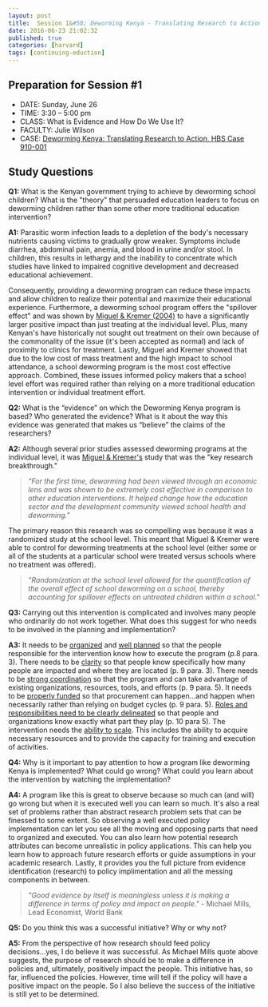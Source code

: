 ```yaml
---
layout: post
title:  Session 1&#58; Deworming Kenya - Translating Research to Action
date: 2016-06-23 21:02:32
published: true
categories: [harvard]
tags: [continuing-eduction]
---
```


## Preparation for Session #1

- DATE: Sunday, June 26
- TIME: 3:30 – 5:00 pm
- CLASS: What is Evidence and How Do We Use It?
- FACULTY: Julie Wilson
- CASE: [Deworming Kenya: Translating Research to Action, HBS Case 910-001](https://www.dropbox.com/s/tdblqmt4yvgah6w/Case%20study%20-%20Deworming%20Kenya.pdf?dl=0)

## Study Questions

**Q1:** What is the Kenyan government trying to achieve by deworming school children? What is the "theory" that persuaded education leaders to focus on deworming children rather than some other more traditional education intervention?

**A1:** Parasitic worm infection leads to a depletion of the body's necessary nutrients causing victims to gradually grow weaker. Symptoms include diarrhea, abdominal pain, anemia, and blood in urine and/or stool. In children, this results in lethargy and the inability to concentrate which studies have linked to impaired cognitive development and decreased educational achievement. 

Consequently, providing a deworming program can reduce these impacts and allow children to realize their potential and maximize their educational experience. Furthermore, a deworming school program offers the "spillover effect" and was shown by [Miguel & Kremer (2004)](http://cega.berkeley.edu/assets/cega_research_projects/1/Identifying-Impacts-on-Education-and-Health-in-the-Presence-of-Treatment-Externalities.pdf) to have a significantly larger positive impact than just treating at the individual level. Plus, many Kenyan's have historically not sought out treatment on their own because of the commonality of the issue (it's been accepted as normal) and lack of proximity to clinics for treatment.  Lastly, Miguel and Kremer showed that due to the low cost of mass treatment and the high impact to school attendance, a school deworming program is the most cost effective approach. Combined, these issues informed policy makers that a school level effort was required rather than relying on a more traditional education intervention or individual treatment effort.


**Q2:** What is the “evidence” on which the Deworming Kenya program is based? Who generated the evidence? What is it about the way this evidence was generated that makes us “believe” the claims of the researchers?

**A2:** Although several prior studies assessed deworming programs at the individual level, it was [Miguel & Kremer's](http://cega.berkeley.edu/assets/cega_research_projects/1/Identifying-Impacts-on-Education-and-Health-in-the-Presence-of-Treatment-Externalities.pdf) study that was the "key research breakthrough." 

> *"For the first time, deworming had been viewed through an economic lens and was shown to be extremely cost effective in comparison to other education interventions. It helped change how the education sector and the development community viewed school health and deworming."*

The primary reason this research was so compelling was because it was a randomized study at the school level. This meant that Miguel & Kremer were able to control for deworming treatments at the school level (either some or all of the students at a particular school were treated versus schools where no treatment was offered).  

> *"Randomization at the school level allowed for the quantification of the overall effect of school deworming on a school, thereby accounting for spillover effects on untreated children within a school."*


**Q3:** Carrying out this intervention is complicated and involves many people who ordinarily do not work together. What does this suggest for who needs to be involved in the planning and implementation?

**A3:** It needs to be <u>organized</u> and <u>well planned</u> so that the people responsible for the intervention know how to execute the program (p.8 para. 3).  There needs to be <u>clarity</u> so that people know specifically how many people are impacted and where they are located (p. 9 para. 3). There needs to be <u>strong coordination</u> so that the program and can take advantage of existing organizations, resources, tools, and efforts (p. 9 para. 5). It needs to be <u>properly funded</u> so that procurement can happen...and happen when necessarily rather than relying on budget cycles (p. 9 para. 5).  <u>Roles and responsibilities need to be clearly delineated</u> so that people and organizations know exactly what part they play (p. 10 para 5). The intervention needs the <u>ability to scale</u>. This includes the ability to acquire necessary resources and to provide the capacity for training and execution of activities.


**Q4:** Why is it important to pay attention to how a program like deworming Kenya is implemented? What could go wrong? What could you learn about the intervention by watching the implementation?

**A4:** A program like this is great to observe because so much can (and will) go wrong but when it is executed well you can learn so much. It's also a real set of problems rather than abstract research problem sets that can be finessed to some extent. So observing a well executed policy implementation can let you see all the moving and opposing parts that need to organized and executed. You can also learn how potential research attributes can become unrealistic in policy applications. This can help you learn how to approach future research efforts or guide assumptions in your academic research. Lastly, it provides you the full picture from evidence identification (research) to policy implimentation and all the messing components in between.

> *"Good evidence by itself is meaningless unless it is making a difference in terms of policy and impact on people."* - Michael Mills, Lead Economist, World Bank


**Q5:** Do you think this was a successful initiative? Why or why not? 

**A5:** From the perspective of how research should feed policy decisions...yes, I do believe it was successful. As Michael Mills quote above suggests, the purpose of research should be to make a difference in policies and, ultimately, positively impact the people.  This initiative has, so far, influenced the policies. However, time will tell if the policy will have a positive impact on the people.  So I also believe the success of the initiative is still yet to be determined.





